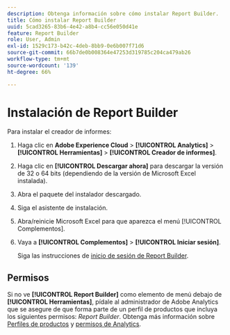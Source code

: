```yaml
---
description: Obtenga información sobre cómo instalar Report Builder.
title: Cómo instalar Report Builder
uuid: 5cad3265-83b6-4e42-a8b4-cc56e050d41e
feature: Report Builder
role: User, Admin
exl-id: 1529c173-b42c-4deb-8bb9-0e6b007f71d6
source-git-commit: 66b7de0b008364e47253d319785c204ca479ab26
workflow-type: tm+mt
source-wordcount: '139'
ht-degree: 66%

---
```


# Instalación de Report Builder

Para instalar el creador de informes:

1. Haga clic en **[](http://experience.adobe.com/)Adobe Experience Cloud** > **[!UICONTROL Analytics]** > **[!UICONTROL Herramientas]** > **[!UICONTROL Creador de informes]**.
1. Haga clic en **[!UICONTROL Descargar ahora]** para descargar la versión de 32 o 64 bits (dependiendo de la versión de Microsoft Excel instalada).
1. Abra el paquete del instalador descargado.
1. Siga el asistente de instalación.
1. Abra/reinicie Microsoft Excel para que aparezca el menú [!UICONTROL Complementos].
1. Vaya a **[!UICONTROL Complementos]** > **[!UICONTROL Iniciar sesión]**.

   Siga las instrucciones de [inicio de sesión de Report Builder](/help/analyze/report-builder/setup/login.md).

## Permisos

Si no ve **[!UICONTROL Report Builder]** como elemento de menú debajo de **[!UICONTROL Herramientas]**, pídale al administrador de Adobe Analytics que se asegure de que forma parte de un perfil de productos que incluya los siguientes permisos: *Report Builder*. Obtenga más información sobre [Perfiles de productos](https://experienceleague.adobe.com/docs/analytics/admin/admin-console/permissions/product-profile.html?lang=es) y [permisos de Analytics](https://experienceleague.adobe.com/docs/analytics/admin/admin-console/permissions/analytics-tools.html?lang=es).
